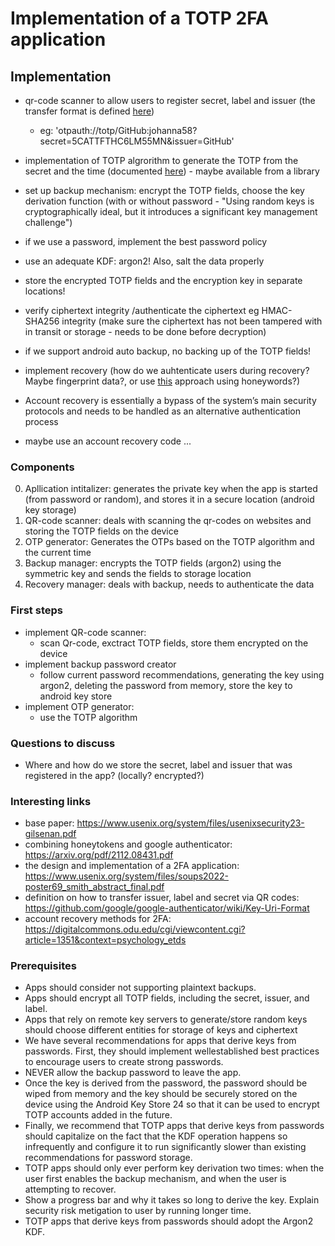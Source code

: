 
# Implementation of a TOTP 2FA application

## Implementation
- qr-code scanner to allow users to register secret, label and issuer (the transfer format is defined [here](https://github.com/google/google-authenticator/wiki/Key-Uri-Format))
    - eg: 'otpauth://totp/GitHub:johanna58?secret=5CATTFTHC6LM55MN&issuer=GitHub' 
- implementation of TOTP algrorithm to generate the TOTP from the secret and the time (documented [here](https://datatracker.ietf.org/doc/html/rfc6238)) - maybe available from a library
- set up backup mechanism: encrypt the TOTP fields, choose the key derivation function (with or without password - "Using random keys is cryptographically ideal, but it
introduces a significant key management challenge")
- if we use a password, implement the best password policy
- use an adequate KDF: argon2! Also, salt the data properly
- store the encrypted TOTP fields and the encryption key in separate locations!

- verify ciphertext integrity /authenticate the ciphertext eg HMAC-SHA256 integrity (make sure the ciphertext has not been tampered with in transit or storage - needs to be done before decryption)

- if we support android auto backup, no backing up of the TOTP fields!

- implement recovery (how do we auhtenticate users during recovery? Maybe fingerprint data?, or use [this](https://arxiv.org/pdf/2112.08431.pdf) approach using honeywords?)
- Account recovery is essentially a bypass of the system’s main
security protocols and needs to be handled as an alternative authentication process
- maybe use an account recovery code 
...

### Components
0. Apllication intitalizer: generates the private key when the app is started (from password or random), and stores it in a secure location (android key storage)
1. QR-code scanner: deals with scanning the qr-codes on websites and storing the TOTP fields on the device
2. OTP generator: Generates the OTPs based on the TOTP algorithm and the current time
3. Backup manager: encrypts the TOTP fields (argon2) using the symmetric key and sends the fields to storage location
4. Recovery manager: deals with backup, needs to authenticate the data

### First steps
- implement QR-code scanner:
    - scan Qr-code, exctract TOTP fields, store them encrypted on the device
- implement backup password creator
    - follow current password recommendations, generating the key using argon2, deleting the password from memory, store the key to android key store
- implement OTP generator:
    - use the TOTP algorithm

### Questions to discuss
- Where and how do we store the secret, label and issuer that was registered in the app? (locally? encrypted?)


### Interesting links
- base paper: https://www.usenix.org/system/files/usenixsecurity23-gilsenan.pdf
- combining honeytokens and google authenticator: https://arxiv.org/pdf/2112.08431.pdf 
- the design and implementation of a 2FA application: https://www.usenix.org/system/files/soups2022-poster69_smith_abstract_final.pdf
- definition on how to transfer issuer, label and secret via QR codes: https://github.com/google/google-authenticator/wiki/Key-Uri-Format
- account recovery methods for 2FA: https://digitalcommons.odu.edu/cgi/viewcontent.cgi?article=1351&context=psychology_etds

### Prerequisites
- Apps should consider not supporting plaintext backups.
- Apps should encrypt all TOTP fields, including the secret, issuer, and label.
- Apps that rely on remote key servers to generate/store random keys should choose different entities for storage of keys and ciphertext
- We have several recommendations for apps that derive keys from passwords. First, they should implement wellestablished best practices to encourage users to create strong passwords.
- NEVER allow the backup password to leave the app.
-  Once the key is derived from the password, the password should be wiped from memory and the key should be securely stored on the device using the Android Key Store 24 so that it can be used to encrypt TOTP accounts added in the future.
-  Finally, we recommend that TOTP apps that derive keys from passwords should capitalize on the fact that the KDF
operation happens so infrequently and configure it to run significantly slower than existing recommendations for password
storage.
- TOTP apps should only ever perform key derivation two times: when the user first enables the backup mechanism, and when the user is attempting to recover.
- Show a progress bar and why it takes so long to derive the key. Explain security risk metigation to user by running longer time.
- TOTP apps that derive keys from passwords should adopt the Argon2 KDF.

